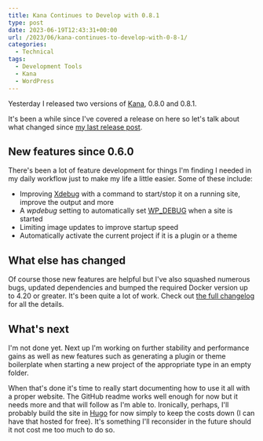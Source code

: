 ```yaml
---
title: Kana Continues to Develop with 0.8.1
type: post
date: 2023-06-19T12:43:31+00:00
url: /2023/06/kana-continues-to-develop-with-0-8-1/
categories:
  - Technical
tags:
  - Development Tools
  - Kana
  - WordPress
---
```


Yesterday I released two versions of [Kana][1], 0.8.0 and 0.8.1.

It's been a while since I've covered a release on here so let's talk about what changed since [my last release post][2].

## New features since 0.6.0

There's been a lot of feature development for things I'm finding I needed in my daily workflow just to make my life a little easier. Some of these include:

* Improving [Xdebug](https://xdebug.org) with a command to start/stop it on a running site, improve the output and more
* A <em>wpdebug</em> setting to automatically set [WP_DEBUG](https://wordpress.org/documentation/article/debugging-in-wordpress/#wp_debug) when a site is started
* Limiting image updates to improve startup speed
* Automatically activate the current project if it is a plugin or a theme

## What else has changed

Of course those new features are helpful but I've also squashed numerous bugs, updated dependencies and bumped the required Docker version up to 4.20 or greater. It's been quite a lot of work. Check out [the full changelog][3] for all the details.

## What's next

I'm not done yet. Next up I'm working on further stability and performance gains as well as new features such as generating a plugin or theme boilerplate when starting a new project of the appropriate type in an empty folder.

When that's done it's time to really start documenting how to use it all with a proper website. The GitHub readme works well enough for now but it needs more and that will follow as I'm able to. Ironically, perhaps, I'll probably build the site in [Hugo][4] for now simply to keep the costs down (I can have that hosted for free). It's something I'll reconsider in the future should it not cost me too much to do so.

 [1]: https://github.com/ChrisWiegman/kana/
 [2]: /2023/02/announcing-kana-0-6-0/
 [3]: https://github.com/ChrisWiegman/kana/blob/main/CHANGELOG.md
 [4]: https://gohugo.io